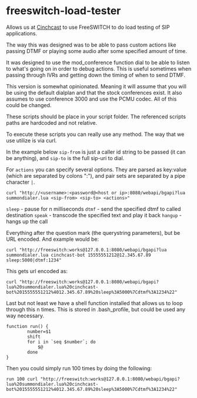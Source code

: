 # freeswitch-load-tester

Allows us at [Cinchcast](http://cinchcast.com/?refer=freeswitch-load-tester-github) to use FreeSWITCH to do load testing of SIP applications.

The way this was designed was to be able to pass custom actions like passing DTMF or playing some audio after some specified amount of time.

It was designed to use the mod_conference function dial to be able to listen to what's going on in order to debug actions.  This is useful sometimes when passing through IVRs and getting down the timing of when to send DTMF.

This version is somewhat opinionated.  Meaning it will assume that you will be using the default dialplan and that the stock conferences exist.  It also assumes to use conference 3000 and use the PCMU codec.  All of this could be changed.

These scripts should be place in your script folder.  The referenced scripts paths are hardcoded and not relative.

To execute these scripts you can really use any method.  The way that we use utilize is via curl.

In the example below `sip-from` is just a caller id string to be passed (it can be anything), and `sip-to` is the full sip-uri to dial.  

For `actions` you can specify several options.  They are parsed as key:value (which are separated by colons ":"), and pair sets are separated by a pipe character `|`.  

```shell
curl "http://<username>:<password@<host or ip>:8080/webapi/bgapi?lua summondialer.lua <sip-from> <sip-to> <actions>"
```

`sleep` - pause for n milliseconds
`dtmf` - send the specified dtmf to called destination
`speak` - transcode the specified text and play it back
`hangup` - hangs up the call

Everything after the question mark (the querystring parameters), but be URL encoded.  And example would be:

```shell
curl "http://freeswitch:works@127.0.0.1:8080/webapi/bgapi?lua summondialer.lua cinchcast-bot 15555551212@12.345.67.89 sleep:5000|dtmf:1234"
```

This gets url encoded as:
```shell
curl "http://freeswitch:works@127.0.0.1:8080/webapi/bgapi?lua%20summondialer.lua%20cinchcast-bot%2015555551212%4012.345.67.89%20sleep%3A5000%7Cdtmf%3A1234%22"
```

Last but not least we have a shell function installed that allows us to loop through this n times.  This is stored in .bash_profile, but could be used any way necessary.

```shell
function run() {
    	number=$1
    	shift
    	for i in `seq $number`; do
      		$@
    	done
}
```

Then you could simply run 100 times by doing the following:

```shell
run 100 curl "http://freeswitch:works@127.0.0.1:8080/webapi/bgapi?lua%20summondialer.lua%20cinchcast-bot%2015555551212%4012.345.67.89%20sleep%3A5000%7Cdtmf%3A1234%22"
``` 

